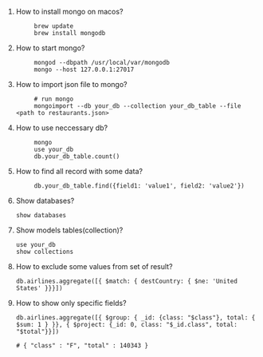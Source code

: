 1. How to install mongo on macos?
      
            brew update
            brew install mongodb

2. How to start mongo?
            
            mongod --dbpath /usr/local/var/mongodb
            mongo --host 127.0.0.1:27017
3. How to import json file to mongo?
            
            # run mongo
            mongoimport --db your_db --collection your_db_table --file <path to restaurants.json>

4. How to use neccessary db?
            
            mongo
            use your_db
            db.your_db_table.count()
5. How to find all record with some data?
            
            db.your_db_table.find({field1: 'value1', field2: 'value2'})
6. Show databases?
      
       show databases
7. Show models tables(collection)?
      
       use your_db
       show collections
8. How to exclude some values from set of result?
       
       db.airlines.aggregate([{ $match: { destCountry: { $ne: 'United States' }}}])
9. How to show only specific fields?
      
       db.airlines.aggregate([{ $group: { _id: {class: "$class"}, total: { $sum: 1 } }}, { $project: {_id: 0, class: "$_id.class", total: "$total"}}])
       
       # { "class" : "F", "total" : 140343 }
